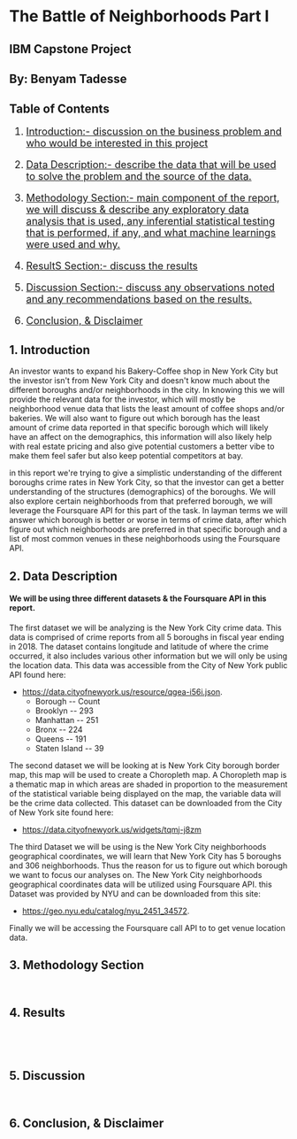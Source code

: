 # The Battle of Neighborhoods Part I

## IBM Capstone Project 

## By: Benyam Tadesse

## Table of Contents

<font size = 4>

1. <a href="#item1">Introduction:- discussion on the business problem and who would be interested in this project</a>

2. <a href="#item2">Data Description:- describe the data that will be used to solve the problem and the source of the data.</a>

3. <a href="#item3">Methodology Section:- main component of the report, we will discuss & describe any exploratory data analysis that is used, any inferential statistical testing that is performed, if any, and what machine learnings were used and why.</a>

4. <a href="#item4">ResultS Section:- discuss the results</a>

5. <a href="#item5">Discussion Section:- discuss any observations noted and any recommendations based on the results.</a>
    
6. <a href="#item5">Conclusion, & Disclaimer</a>    
</font>

## 1. Introduction

An investor wants to expand his  Bakery-Coffee shop in New York City but the investor isn't from New York City and doesn't know much about the different boroughs and/or neighborhoods in the city. In knowing this we will provide the relevant data for the investor, which will mostly be neighborhood venue data that lists the least amount of coffee shops and/or bakeries. We will also want to figure out which borough has the least amount of crime data reported in that specific borough which will likely have an affect on the demographics, this information will also likely help with real estate pricing and also give potential customers a better vibe to make them feel safer but also keep potential competitors at bay.


in this report we're trying to give a simplistic understanding of the different boroughs crime rates in New York City, so that the investor can get a better understanding of the structures (demographics) of the boroughs. We will also explore certain neighborhoods from that preferred borough, we will leverage the Foursquare API for this part of the task. In layman terms we will answer which borough is better or worse in terms of crime data, after which figure out which neighborhoods are preferred in that specific borough and a list of most common venues in these neighborhoods using the Foursquare API.

## 2. Data Description 

#### We will be using three different datasets & the Foursquare API in this report.
The first dataset we will be analyzing is the New York City crime data. This data is comprised of crime reports from all 5 boroughs in fiscal year ending in 2018. The dataset contains longitude and latitude of where the crime occurred, it also includes various other information but we will only be using the location data. This data was accessible from the City of New York public API found here: 
- https://data.cityofnewyork.us/resource/qgea-i56i.json.
  - Borough        -- Count
  - Brooklyn       -- 293
  - Manhattan      -- 251
  - Bronx          -- 224
  - Queens         -- 191
  - Staten Island  -- 39

The second dataset we will be looking at is New York City borough border map, this map will be used to create a Choropleth map. A Choropleth map is a thematic map in which areas are shaded in proportion to the measurement of the statistical variable being displayed on the map, the variable data will be the crime data collected. This dataset can be downloaded from the City of New York site found here:
- https://data.cityofnewyork.us/widgets/tqmj-j8zm

The third Dataset we will be using is the New York City neighborhoods geographical coordinates, we will learn that New York City has 5 boroughs and 306 neighborhoods. Thus the reason for us to figure out which borough we want to focus our analyses on. The New York City neighborhoods geographical coordinates data will be utilized using Foursquare API. this Dataset was provided by NYU and can be downloaded from this site:
- https://geo.nyu.edu/catalog/nyu_2451_34572.

Finally we will be accessing the Foursquare call API to to get venue location data.

## 3. Methodology Section


```python

```




```python

```

## 4. Results


```python

```


```python

```


```python

```


```python

```

## 5. Discussion


```python

```


```python

```

## 6. Conclusion, &  Disclaimer


```python

```
